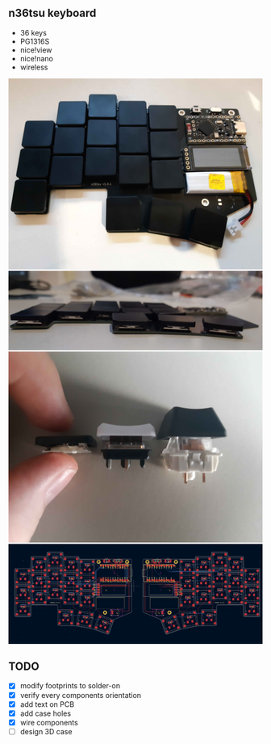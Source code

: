 ## n36tsu keyboard


- 36 keys
- PG1316S
- nice!view
- nice!nano
- wireless

![left](images/left.jpg)
![side](images/side.jpg)
![ulp](images/ulp.jpg)
![PCB](images/pcb.png)

## TODO

- [x] modify footprints to solder-on
- [x] verify every components orientation
- [x] add text on PCB
- [x] add case holes
- [x] wire components
- [ ] design 3D case
